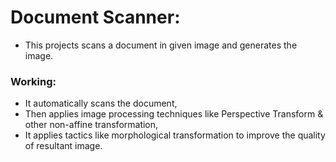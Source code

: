 # Document Scanner:  
 - This projects scans a document in given image and generates the image.

### Working:
 - It automatically scans the document,
 - Then applies image processing techniques like Perspective Transform & other non-affine transformation,
 - It applies tactics like morphological transformation to improve the quality of resultant image.
